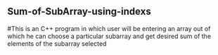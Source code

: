 ## Sum-of-SubArray-using-indexs
#This is an C++ program in which user will be entering an array out of which he can choose a particular subarray and get desired sum of the elements of the subarray selected
